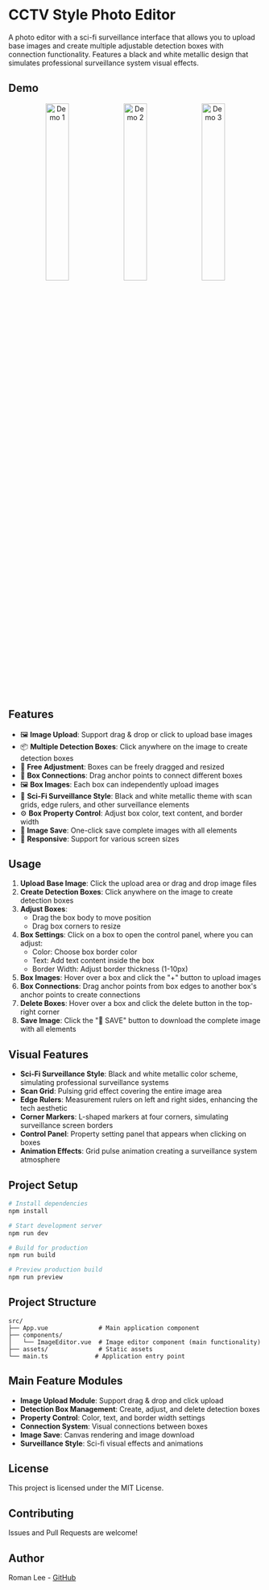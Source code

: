 # CCTV Style Photo Editor

A photo editor with a sci-fi surveillance interface that allows you to upload base images and create multiple adjustable detection boxes with connection functionality. Features a black and white metallic design that simulates professional surveillance system visual effects.

## Demo

<div align="center">
  <img src="/demo1.png" width="30%" alt="Demo 1" />
  <img src="/demo2.png" width="30%" alt="Demo 2" />
  <img src="/demo3.png" width="30%" alt="Demo 3" />
</div>

## Features

- 🖼️ **Image Upload**: Support drag & drop or click to upload base images
- 📦 **Multiple Detection Boxes**: Click anywhere on the image to create detection boxes
- 🔧 **Free Adjustment**: Boxes can be freely dragged and resized
- 🔗 **Box Connections**: Drag anchor points to connect different boxes
- 🖼️ **Box Images**: Each box can independently upload images
- 🎨 **Sci-Fi Surveillance Style**: Black and white metallic theme with scan grids, edge rulers, and other surveillance elements
- ⚙️ **Box Property Control**: Adjust box color, text content, and border width
- 💾 **Image Save**: One-click save complete images with all elements
- 📱 **Responsive**: Support for various screen sizes

## Usage

1. **Upload Base Image**: Click the upload area or drag and drop image files
2. **Create Detection Boxes**: Click anywhere on the image to create detection boxes
3. **Adjust Boxes**: 
   - Drag the box body to move position
   - Drag box corners to resize
4. **Box Settings**: Click on a box to open the control panel, where you can adjust:
   - Color: Choose box border color
   - Text: Add text content inside the box
   - Border Width: Adjust border thickness (1-10px)
5. **Box Images**: Hover over a box and click the "+" button to upload images
6. **Box Connections**: Drag anchor points from box edges to another box's anchor points to create connections
7. **Delete Boxes**: Hover over a box and click the delete button in the top-right corner
8. **Save Image**: Click the "💾 SAVE" button to download the complete image with all elements

## Visual Features

- **Sci-Fi Surveillance Style**: Black and white metallic color scheme, simulating professional surveillance systems
- **Scan Grid**: Pulsing grid effect covering the entire image area
- **Edge Rulers**: Measurement rulers on left and right sides, enhancing the tech aesthetic
- **Corner Markers**: L-shaped markers at four corners, simulating surveillance screen borders
- **Control Panel**: Property setting panel that appears when clicking on boxes
- **Animation Effects**: Grid pulse animation creating a surveillance system atmosphere


## Project Setup

```bash
# Install dependencies
npm install

# Start development server
npm run dev

# Build for production
npm run build

# Preview production build
npm run preview
```

## Project Structure

```
src/
├── App.vue              # Main application component
├── components/
│   └── ImageEditor.vue  # Image editor component (main functionality)
├── assets/              # Static assets
└── main.ts             # Application entry point
```

## Main Feature Modules

- **Image Upload Module**: Support drag & drop and click upload
- **Detection Box Management**: Create, adjust, and delete detection boxes
- **Property Control**: Color, text, and border width settings
- **Connection System**: Visual connections between boxes
- **Image Save**: Canvas rendering and image download
- **Surveillance Style**: Sci-fi visual effects and animations

## License

This project is licensed under the MIT License.

## Contributing

Issues and Pull Requests are welcome!

## Author

Roman Lee - [GitHub](https://github.com/romanlee821116)
